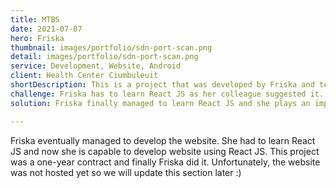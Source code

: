 ```yaml
---
title: MTBS
date: 2021-07-07
hero: Friska
thumbnail: images/portfolio/sdn-port-scan.png
detail: images/portfolio/sdn-port-scan.png
service: Development, Website, Android
client: Health Center Ciumbuleuit
shortDescription: This is a project that was developed by Friska and team for 1 year. It is an information system to help Health Center Ciumbuleuit do child check-ups. Friska developed two kind of applications which is Android and Website Application. She was joined in Front-end developers and she also helps designing the database and UI for both Android and Website Application.
challenge: Friska has to learn React JS as her colleague suggested it. She has to design the best database so that the Health Center could store their data efficiently. She also had to help her colleague to design the UI/UX for web application.
solution: Friska finally managed to learn React JS and she plays an important role in her team. She also managed to help other colleagues debugging for the web application. 

---
```

Friska eventually managed to develop the website. She had to learn React JS and now she is capable to develop website using React JS. This project was a one-year contract and finally Friska did it. Unfortunately, the website was not hosted yet so we will update this section later :)